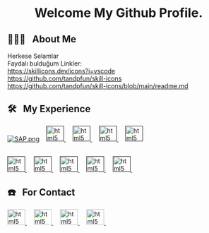 <h1 align="center">Welcome My Github Profile.</h1>

 ## 🙋🏻‍♂️ &nbsp; About Me
  Herkese Selamlar <br>
  Faydalı bulduğum Linkler:<br>
  https://skillicons.dev/icons?i=vscode<br>
  https://github.com/tandpfun/skill-icons<br>
  https://github.com/tandpfun/skill-icons/blob/main/readme.md<br>
 
 ## 🛠️ &nbsp; My Experience
   
   [![SAP.png](https://resmim.net/cdn/2024/07/28/WrpReZ.png)](https://www.sap.com/index.html)&nbsp;&nbsp;&nbsp;
   <a href="" target="_blank" rel="noreferrer">
    <img src="https://skillicons.dev/icons?i=cs" alt="html5" width="40" height="35"/>
   </a>&nbsp;&nbsp;&nbsp;
   <a href="" target="_blank" rel="noreferrer">
    <img src="https://skillicons.dev/icons?i=python" alt="html5" width="40" height="35"/>
   </a>&nbsp;&nbsp;&nbsp;
   <a href="" target="_blank" rel="noreferrer">
    <img src="https://skillicons.dev/icons?i=git" alt="html5" width="40" height="35"/>
   </a>&nbsp;&nbsp;&nbsp;
   <a href="" target="_blank" rel="noreferrer">
    <img src="https://skillicons.dev/icons?i=vscode" alt="html5" width="40" height="35"/>
   </a><br><br>
   
   <a href="" target="_blank" rel="noreferrer">
    <img src="https://skillicons.dev/icons?i=html" alt="html5" width="40" height="35"/>
   </a>&nbsp;&nbsp;&nbsp;
   
   <a href="" target="_blank" rel="noreferrer">
    <img src="https://skillicons.dev/icons?i=css" alt="html5" width="40" height="35"/>
   </a>&nbsp;&nbsp;&nbsp;
   
   <a href="" target="_blank" rel="noreferrer">
    <img src="https://skillicons.dev/icons?i=illustrator" alt="html5" width="40" height="35"/>
   </a>&nbsp;&nbsp;&nbsp;
   
   <a href="" target="_blank" rel="noreferrer">
    <img src="https://skillicons.dev/icons?i=pr" alt="html5" width="40" height="35"/>
   </a>&nbsp;&nbsp;&nbsp;
   
   <a href="" target="_blank" rel="noreferrer">
    <img src="https://skillicons.dev/icons?i=ps" alt="html5" width="40" height="35"/>
   </a>&nbsp;&nbsp;&nbsp;
  



## ☎️ &nbsp; For Contact

  
<a href="https://www.linkedin.com/in/bunyaminkok/" target="_blank" rel="noreferrer">
    <img src="https://skillicons.dev/icons?i=linkedin" alt="html5" width="40" height="35"/>
   </a>&nbsp;&nbsp;&nbsp;

<a href="https://www.instagram.com/bunyaminkokk/" target="_blank" rel="noreferrer">
    <img src="https://skillicons.dev/icons?i=instagram" alt="html5" width="40" height="35"/>
</a>&nbsp;&nbsp;&nbsp;


<a href="https://x.com/bunyaminkokk?t=QnTiMhoj_h1jpY-z-S7EQQ&s=09" target="_blank" rel="noreferrer">
    <img src="https://skillicons.dev/icons?i=twitter" alt="html5" width="40" height="35"/>
</a>&nbsp;&nbsp;&nbsp;

<a href="https://discord.gg/75b3yU7jGp" target="_blank" rel="noreferrer">
    <img src="https://skillicons.dev/icons?i=discord" alt="html5" width="40" height="35"/>
</a>&nbsp;&nbsp;&nbsp;

  <!-- 
<a href="https://www.w3.org/html/" target="_blank" rel="noreferrer">
    <img src="https://raw.githubusercontent.com/edent/SuperTinyIcons/e94212a487d744cb75e75241cb93716836b2d1e2/images/svg/youtube.svg" alt="html5" width="40" height="35"/>
</a>&nbsp;&nbsp;&nbsp;-->
<!-- 
<a href="https://www.w3.org/html/" target="_blank" rel="noreferrer">
    <img src="https://resmim.net/cdn/2024/07/28/Wr2lV1.png" alt="html5" width="40" height="35"/>
</a>&nbsp;&nbsp;&nbsp;-->


